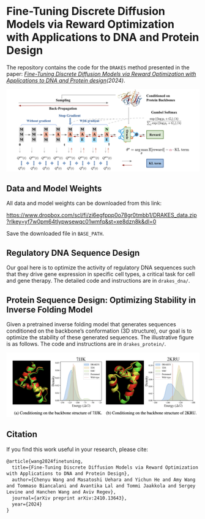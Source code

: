 # Fine-Tuning Discrete Diffusion Models via Reward Optimization with Applications to DNA and Protein Design

The repository contains the code for the `DRAKES` method presented in the paper: *[Fine-Tuning Discrete Diffusion Models via Reward Optimization with Applications to DNA and Protein design](https://arxiv.org/abs/2410.13643)(2024)*.



![img](main_fig1.png)

## Data and Model Weights
All data and model weights can be downloaded from this link:

https://www.dropbox.com/scl/fi/zi6egfppp0o78gr0tmbb1/DRAKES_data.zip?rlkey=yf7w0pm64tlypwsewqc01wmfq&st=xe8dzn8k&dl=0

Save the downloaded file in `BASE_PATH`.


## Regulatory DNA Sequence Design

Our goal here is to optimize the activity of regulatory DNA sequences such that they drive gene expression in specific cell types, a critical task for cell and gene therapy. The detailed code and instructions are in `drakes_dna/`. 

## Protein Sequence Design: Optimizing Stability in Inverse Folding Model

Given a pretrained inverse folding model that generates sequences conditioned on the
backbone’s conformation (3D structure), our goal is to optimize the stability of these generated sequences.  The illustrative figure is as follows. The code and instructions are in `drakes_protein/`.

![img](main_fig2.png)


## Citation 

If you find this work useful in your research, please cite:

```
@article{wang2024finetuning,
  title={Fine-Tuning Discrete Diffusion Models via Reward Optimization with Applications to DNA and Protein Design},
  author={Chenyu Wang and Masatoshi Uehara and Yichun He and Amy Wang and Tommaso Biancalani and Avantika Lal and Tommi Jaakkola and Sergey Levine and Hanchen Wang and Aviv Regev},
  journal={arXiv preprint arXiv:2410.13643},
  year={2024}
}
```